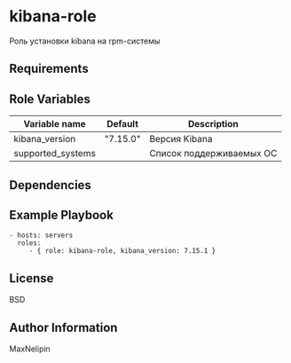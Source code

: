 kibana-role
=========

Роль  установки kibana на rpm-системы

Requirements
------------

Role Variables
--------------
| Variable name | Default | Description |
|-----------------------|----------|-------------------------|
| kibana_version | "7.15.0" | Версия Kibana |
| supported_systems |  | Список поддерживаемых ОС |


Dependencies
------------

Example Playbook
----------------


    - hosts: servers
      roles:
         - { role: kibana-role, kibana_version: 7.15.1 }

License
-------

BSD

Author Information
------------------

MaxNelipin